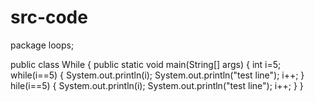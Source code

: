 # src-code
package loops;

public class While {
public static void main(String[] args) {
	int i=5;
			while(i==5) {
				System.out.println(i);
				System.out.println("test line");
				i++;
			}
			hile(i==5) {
				System.out.println(i);
				System.out.println("test line");
				i++;
}
}
